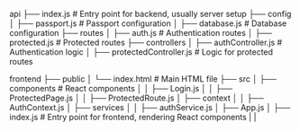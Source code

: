 api
├── index.js           # Entry point for backend, usually server setup
├── config
│   ├── passport.js    # Passport configuration
│   ├── database.js    # Database configuration
├── routes
│   ├── auth.js        # Authentication routes
│   ├── protected.js   # Protected routes
├── controllers
│   ├── authController.js  # Authentication logic
│   ├── protectedController.js  # Logic for protected routes

frontend
├── public
│   └── index.html     # Main HTML file
├── src
│   ├── components     # React components
│   │   ├── Login.js
│   │   ├── ProtectedPage.js
│   │   ├── ProtectedRoute.js
│   ├── context
│   │   ├── AuthContext.js
│   ├── services
│   │   ├── authService.js
│   ├── App.js
│   ├── index.js       # Entry point for frontend, rendering React components
|   |